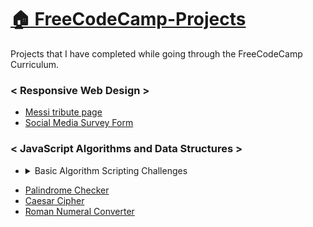 # [:house: FreeCodeCamp-Projects](https://ujjwalpuri29.github.io/FreeCodeCamp-Projects/)
Projects that I have completed while going through the FreeCodeCamp Curriculum.

### \< Responsive Web Design >
- [Messi tribute page](https://ujjwalpuri29.github.io/FreeCodeCamp-Projects/Responsive%20Web%20Design/Tribute%20Page)
- [Social Media Survey Form](https://ujjwalpuri29.github.io/FreeCodeCamp-Projects/Responsive%20Web%20Design/Survey%20Form)

### \< JavaScript Algorithms and Data Structures >
- <details>
    <summary>Basic Algorithm Scripting Challenges</summary>

    - [Convert Celsius to Fahrenheit](https://github.com/ujjwalpuri29/FreeCodeCamp-Projects/tree/main/JavaScript%20Algorithms%20and%20Data%20Structures/Basic%20Algorithm%20Scripting%20Challenges/Convert%20Celsius%20to%20Fahrenheit.js)
    - [Reverse a string](https://github.com/ujjwalpuri29/FreeCodeCamp-Projects/tree/main/JavaScript%20Algorithms%20and%20Data%20Structures/Basic%20Algorithm%20Scripting%20Challenges/Reverse%20a%20String.js)
    - [Factorialize a Number](https://github.com/ujjwalpuri29/FreeCodeCamp-Projects/blob/main/JavaScript%20Algorithms%20and%20Data%20Structures/Basic%20Algorithm%20Scripting%20Challenges/Factorialize%20a%20Number.js)
    - [Find the Longest Word in a String](https://github.com/ujjwalpuri29/FreeCodeCamp-Projects/blob/main/JavaScript%20Algorithms%20and%20Data%20Structures/Basic%20Algorithm%20Scripting%20Challenges/Find%20the%20Longest%20Word%20in%20a%20String)
    - [Return Largest Numbers in Arrays](https://github.com/ujjwalpuri29/FreeCodeCamp-Projects/blob/main/JavaScript%20Algorithms%20and%20Data%20Structures/Basic%20Algorithm%20Scripting%20Challenges/Largest%20Numbers%20in%20Arrays)
    - Confirm the Ending
    - Repeat a String Repeat a String
    - Truncate a String
    - Finders Keepers
    - Boo who
    - Title Case a Sentence
    - Slice and Splice
    - Falsy Bouncer
    - Where do I Belong
    - Mutations
    - Chunky Monkey
</details>

- [Palindrome Checker](https://github.com/ujjwalpuri29/FreeCodeCamp-Projects/tree/main/JavaScript%20Algorithms%20and%20Data%20Structures/Palindrome%20Checker.js)
- [Caesar Cipher](https://github.com/ujjwalpuri29/FreeCodeCamp-Projects/tree/main/JavaScript%20Algorithms%20and%20Data%20Structures/Caesar%20Cipher.js)
- [Roman Numeral Converter](https://github.com/ujjwalpuri29/FreeCodeCamp-Projects/tree/main/JavaScript%20Algorithms%20and%20Data%20Structures/Roman%20Numeral%20Converter.js)